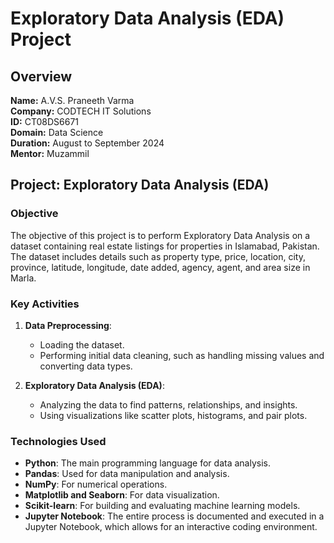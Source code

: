 # Exploratory Data Analysis (EDA) Project

## Overview

**Name:** A.V.S. Praneeth Varma  
**Company:** CODTECH IT Solutions  
**ID:** CT08DS6671  
**Domain:** Data Science  
**Duration:** August to September 2024  
**Mentor:** Muzammil  

## Project: Exploratory Data Analysis (EDA)

### Objective
The objective of this project is to perform Exploratory Data Analysis on a dataset containing real estate listings for properties in Islamabad, Pakistan. The dataset includes details such as property type, price, location, city, province, latitude, longitude, date added, agency, agent, and area size in Marla.

### Key Activities
1. **Data Preprocessing**: 
   - Loading the dataset.
   - Performing initial data cleaning, such as handling missing values and converting data types.

2. **Exploratory Data Analysis (EDA)**:
   - Analyzing the data to find patterns, relationships, and insights.
   - Using visualizations like scatter plots, histograms, and pair plots.

### Technologies Used
- **Python**: The main programming language for data analysis.
- **Pandas**: Used for data manipulation and analysis.
- **NumPy**: For numerical operations.
- **Matplotlib and Seaborn**: For data visualization.
- **Scikit-learn**: For building and evaluating machine learning models.
- **Jupyter Notebook**: The entire process is documented and executed in a Jupyter Notebook, which allows for an interactive coding environment.
